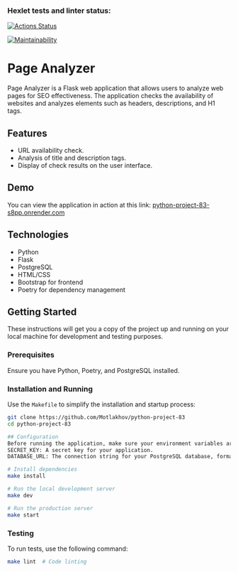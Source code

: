 ### Hexlet tests and linter status:
[![Actions Status](https://github.com/Motlakhov/python-project-83/actions/workflows/hexlet-check.yml/badge.svg)](https://github.com/Motlakhov/python-project-83/actions)

[![Maintainability](https://api.codeclimate.com/v1/badges/f95e5efcb06b832fe962/maintainability)](https://codeclimate.com/github/Motlakhov/python-project-83/maintainability)

# Page Analyzer

Page Analyzer is a Flask web application that allows users to analyze web pages for SEO effectiveness. The application checks the availability of websites and analyzes elements such as headers, descriptions, and H1 tags.

## Features

- URL availability check.
- Analysis of title and description tags.
- Display of check results on the user interface.

## Demo

You can view the application in action at this link:
[python-project-83-s8pp.onrender.com](https://python-project-83-s8pp.onrender.com)

## Technologies

- Python
- Flask
- PostgreSQL
- HTML/CSS
- Bootstrap for frontend
- Poetry for dependency management

## Getting Started

These instructions will get you a copy of the project up and running on your local machine for development and testing purposes.

### Prerequisites

Ensure you have Python, Poetry, and PostgreSQL installed.

### Installation and Running

Use the `Makefile` to simplify the installation and startup process:

```bash
git clone https://github.com/Motlakhov/python-project-83
cd python-project-83

## Configuration
Before running the application, make sure your environment variables are set up correctly. Check the .env file and ensure that it contains valid values for the following variables:
SECRET_KEY: A secret key for your application.
DATABASE_URL: The connection string for your PostgreSQL database, formatted as postgresql://username:password@localhost:5432/database_name.

# Install dependencies
make install

# Run the local development server
make dev

# Run the production server
make start
```

### Testing

To run tests, use the following command:

```bash
make lint  # Code linting
```